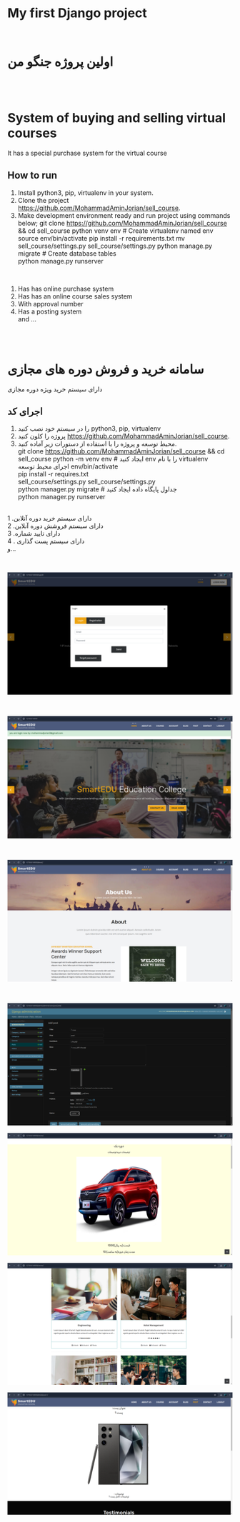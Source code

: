 

# My first Django project
<br>

# اولین پروژه جنگو من 
<br>
<br>


# System of buying and selling virtual courses

It has a special purchase system for the virtual course

## How to run

1. Install python3, pip, virtualenv in your system.
2. Clone the project https://github.com/MohammadAminJorian/sell_course.
3. Make development environment ready and run project using commands below;
git clone https://github.com/MohammadAminJorian/sell_course && cd sell_course
python venv  env  # Create virtualenv named env
source env/bin/activate
pip install -r requirements.txt
mv  sell_course/settings.py sell_course/settings.py
python manage.py migrate  # Create database tables  
python manage.py runserver
<br>

1. Has has online purchase system
2. Has has an online course sales system
3. With approval number
4. Has a posting system<br>
and ...

<br>
<br>

# سامانه خرید و فروش دوره های مجازی

دارای سیستم خرید ویژه دوره مجازی

## اجرای کد

1. را در سیستم خود نصب کنید python3, pip, virtualenv 
2. پروژه را کلون کنید https://github.com/MohammadAminJorian/sell_course.
3. محیط توسعه و پروژه را با استفاده از دستورات زیر آماده کنید.<br>
git clone https://github.com/MohammadAminJorian/sell_course && cd sell_course
python -m venv env # ایجاد کنید env را با نام  virtualenv<br>
اجرای محیط توسعه env/bin/activate<br>
pip install -r requires.txt<br>
sell_course/settings.py sell_course/settings.py <br>
python manager.py migrate # جداول پایگاه داده ایجاد کنید<br>
python manager.py runserver<br><br>


1 .دارای سیستم خرید دوره آنلابن<br>
2 .دارای سیستم فروشش دوره آنلاین<br>
3 .دارای تایید شماره<br>
4 . دارای سیستم پست گذاری<br>
و...

<br>

![img_1.png](img_1.png)

<br>

![img_2.png](img_2.png)

<br>

![img_3.png](img_3.png)

<br>

![img_4.png](img_4.png)
<br>

![img_5.png](img_5.png)
<br>

![img_6.png](img_6.png)
<br>

![img_7.png](img_7.png)
